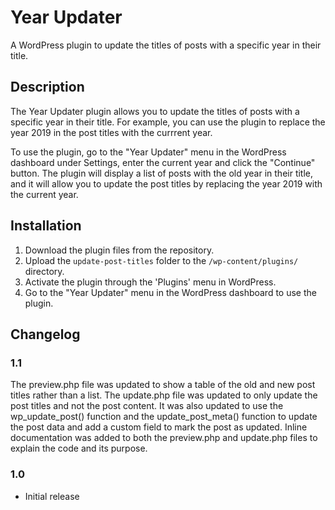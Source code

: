 # Year Updater

A WordPress plugin to update the titles of posts with a specific year in their title.

## Description

The Year Updater plugin allows you to update the titles of posts with a specific year in their title. For example, you can use the plugin to replace the year 2019 in the post titles with the currrent year.

To use the plugin, go to the "Year Updater" menu in the WordPress dashboard under Settings, enter the current year and click the "Continue" button. The plugin will display a list of posts with the old year in their title, and it will allow you to update the post titles by replacing the year 2019 with the current year.

## Installation

1. Download the plugin files from the repository.
2. Upload the `update-post-titles` folder to the `/wp-content/plugins/` directory.
3. Activate the plugin through the 'Plugins' menu in WordPress.
4. Go to the "Year Updater" menu in the WordPress dashboard to use the plugin.

## Changelog

### 1.1

The preview.php file was updated to show a table of the old and new post titles rather than a list.
The update.php file was updated to only update the post titles and not the post content. It was also updated to use the wp_update_post() function and the update_post_meta() function to update the post data and add a custom field to mark the post as updated.
Inline documentation was added to both the preview.php and update.php files to explain the code and its purpose.

### 1.0

* Initial release
